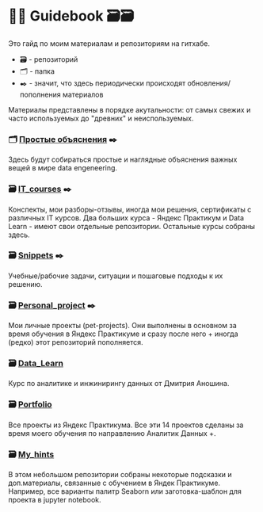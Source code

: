 # 👩‍💻 Guidebook 🗃️🗃️

Это гайд по моим материалам и репозиториям на гитхабе. 

- 🗃️ - репозиторий
- 🗂️ - папка
- ✒️ - значит, что здесь периодически происходят обновления/пополнения материалов

Материалы представлены в порядке акутальности: от самых свежих и часто используемых до "древних" и неиспользуемых.
  
### 🗂️ [Простые объяснения](https://github.com/Malakhova-Natalya/Guidebook/tree/main/Simple_explanations) ✒️ 

Здесь будут собираться простые и наглядные объяснения важных вещей в мире data engeneering.  



### 🗃️ [IT_courses](https://github.com/Malakhova-Natalya/IT_courses) ✒️ 
Конспекты, мои разборы-отзывы, иногда мои решения, сертификаты с различных IT курсов. Два больших курса - Яндекс Практикум и Data Learn - имеют свои отдельные репозитории. Остальные курсы собраны здесь.


### 🗃️ [Snippets](https://github.com/Malakhova-Natalya/Snippets) ✒️ 
Учебные/рабочие задачи, ситуации и пошаговые подходы к их решению.


### 🗃️ [Personal_project](https://github.com/Malakhova-Natalya/Personal_project) ✒️ 
Мои личные проекты (pet-projects). Они выполнены в основном за время обучения в Яндекс Практикуме и сразу после него + иногда (редко) этот репозиторий пополняется.


### 🗃️ [Data_Learn](https://github.com/Malakhova-Natalya/Data_Learn)
Курс по аналитике и инжинирингу данных от Дмитрия Аношина.


### 🗃️ [Portfolio](https://github.com/Malakhova-Natalya/Portfolio)
Все проекты из Яндекс Практикума. Все эти 14 проектов сделаны за время моего обучения по направлению Аналитик Данных +.


### 🗃️ [My_hints](https://github.com/Malakhova-Natalya/My_hints)
В этом небольшом репозитории собраны некоторые подсказки и доп.материалы, связанные с обучением в Яндек Практикуме. Например, все варианты палитр Seaborn или заготовка-шаблон для проекта в jupyter notebook.

